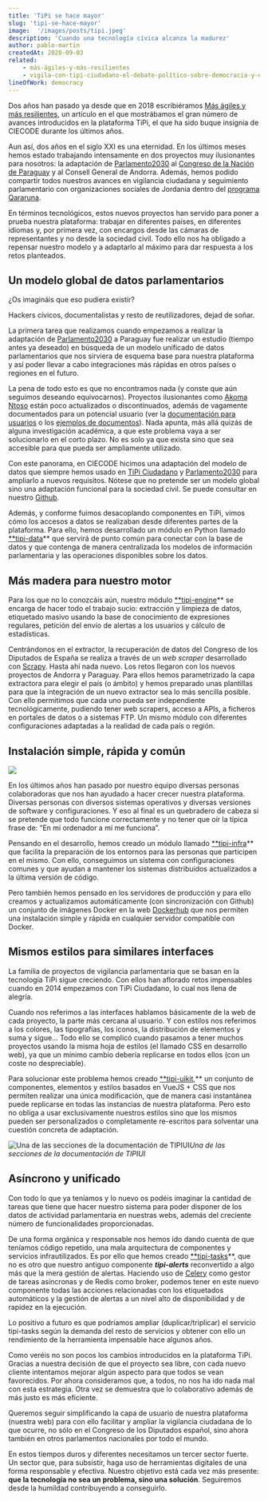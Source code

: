 ```yaml
---
title: 'TiPi se hace mayor'
slug: 'tipi-se-hace-mayor'
image:  '/images/posts/tipi.jpeg'
description: 'Cuando una tecnología cívica alcanza la madurez'
author: pablo-martin
createdAt: 2020-09-03
related:
    - más-ágiles-y-más-resilientes
    - vigila-con-tipi-ciudadano-el-debate-político-sobre-democracia-y-derechos-en-la-era-digital
lineOfWork: democracy
---
```


Dos años han pasado ya desde que en 2018 escribiéramos [Más ágiles y más resilientes](/blog/más-ágiles-y-más-resilientes), un artículo en el que mostrábamos el gran número de avances introducidos en la plataforma TiPi, el que ha sido buque insignia de CIECODE durante los últimos años.

Aun así, dos años en el siglo XXI es una eternidad. En los últimos meses hemos estado trabajando intensamente en dos proyectos muy ilusionantes para nosotros: la adaptación de [Parlamento2030](https://www.parlamento2030.es/) al [Congreso de la Nación de Paraguay](http://ods.congreso.gov.py/) y al Consell General de Andorra. Además, hemos podido compartir todos nuestros avances en vigilancia ciudadana y seguimiento parlamentario con organizaciones sociales de Jordania dentro del [programa Qararuna](/blog/qararuna-sociedad-civil-jordania).

En términos tecnológicos, estos nuevos proyectos han servido para poner a prueba nuestra plataforma: trabajar en diferentes países, en diferentes idiomas y, por primera vez, con encargos desde las cámaras de representantes y no desde la sociedad civil. Todo ello nos ha obligado a repensar nuestro modelo y a adaptarlo al máximo para dar respuesta a los retos planteados.

## Un modelo global de datos parlamentarios

¿Os imagináis que eso pudiera existir?

Hackers cívicos, documentalistas y resto de reutilizadores, dejad de soñar.

La primera tarea que realizamos cuando empezamos a realizar la adaptación de [Parlamento2030](https://www.parlamento2030.es/) a Paraguay fue realizar un estudio (tiempo antes ya deseado) en búsqueda de un modelo unificado de datos parlamentarios que nos sirviera de esquema base para nuestra plataforma y así poder llevar a cabo integraciones más rápidas en otros países o regiones en el futuro.

La pena de todo esto es que no encontramos nada (y conste que aún seguimos deseando equivocarnos). Proyectos ilusionantes como [Akoma Ntoso](http://www.akomantoso.org/) están poco actualizados o discontinuados, además de vagamente documentados para un potencial usuario (ver la [documentación para usuarios](http://www.akomantoso.org/?page_id=57) o los [ejemplos de documentos](http://www.akomantoso.org/?page_id=55)). Nada apunta, más allá quizás de alguna investigación académica, a que este problema vaya a ser solucionarlo en el corto plazo. No es solo ya que exista sino que sea accesible para que pueda ser ampliamente utilizado.

Con este panorama, en CIECODE hicimos una adaptación del modelo de datos que siempre hemos usado en [TiPi Ciudadano](https://tipiciudadano.es/) y [Parlamento2030](https://www.parlamento2030.es/) para ampliarlo a nuevos requisitos. Nótese que no pretende ser un modelo global sino una adaptación funcional para la sociedad civil. Se puede consultar en nuestro [Github](https://github.com/politicalwatch/tipi-data/tree/master/tipi_data/models).

Además, y conforme fuimos desacoplando componentes en TiPi, vimos cómo los accesos a datos se realizaban desde diferentes partes de la plataforma. Para ello, hemos desarrollado un módulo en Python llamado [**tipi-data](https://github.com/politicalwatch/tipi-data)** que servirá de punto común para conectar con la base de datos y que contenga de manera centralizada los modelos de información parlamentaria y las operaciones disponibles sobre los datos.

## Más madera para nuestro motor

Para los que no lo conozcáis aún, nuestro módulo [**tipi-engine](https://github.com/politicalwatch/tipi-engine)** se encarga de hacer todo el trabajo sucio: extracción y limpieza de datos, etiquetado masivo usando la base de conocimiento de expresiones regulares, petición del envío de alertas a los usuarios y cálculo de estadísticas.

Centrándonos en el extractor, la recuperación de datos del Congreso de los Diputados de España se realiza a través de un *web scraper* desarrollado con [Scrapy](https://scrapy.org/). Hasta ahí nada nuevo. Los retos llegaron con los nuevos proyectos de Andorra y Paraguay. Para ellos hemos parametrizado la capa extractora para elegir el país (o ámbito) y hemos preparado unas plantillas para que la integración de un nuevo extractor sea lo más sencilla posible. Con ello permitimos que cada uno pueda ser independiente tecnológicamente, pudiendo tener web scrapers, acceso a APIs, a ficheros en portales de datos o a sistemas FTP. Un mismo módulo con diferentes configuraciones adaptadas a la realidad de cada país o región.

## Instalación simple, rápida y común

![](/images/posts/docker.jpeg)

En los últimos años han pasado por nuestro equipo diversas personas colaboradoras que nos han ayudado a hacer crecer nuestra plataforma. Diversas personas con diversos sistemas operativos y diversas versiones de software y configuraciones. Y eso al final es un quebradero de cabeza si se pretende que todo funcione correctamente y no tener que oír la típica frase de: “En mi ordenador a mí me funciona”.

Pensando en el desarrollo, hemos creado un módulo llamado [**tipi-infra](https://github.com/politicalwatch/tipi-infra)** que facilita la preparación de los entornos para las personas que participen en el mismo. Con ello, conseguimos un sistema con configuraciones comunes y que ayudan a mantener los sistemas distribuidos actualizados a la última versión de código.

Pero también hemos pensado en los servidores de producción y para ello creamos y actualizamos automáticamente (con sincronización con Github) un conjunto de imágenes Docker en la web [Dockerhub](https://hub.docker.com/search?q=politicalwatch&type=image) que nos permiten una instalación simple y rápida en cualquier servidor compatible con Docker.

## Mismos estilos para similares interfaces

La familia de proyectos de vigilancia parlamentaria que se basan en la tecnología TiPi sigue creciendo. Con ellos han aflorado retos impensables cuando en 2014 empezamos con TiPi Ciudadano, lo cual nos llena de alegría.

Cuando nos referimos a las interfaces hablamos básicamente de la web de cada proyecto, la parte más cercana al usuario. Y con estilos nos referimos a los colores, las tipografías, los iconos, la distribución de elementos y suma y sigue… Todo ello se complicó cuando pasamos a tener muchos proyectos usando la misma hoja de estilos (el llamado CSS en desarrollo web), ya que un mínimo cambio debería replicarse en todos ellos (con un coste no despreciable).

Para solucionar este problema hemos creado [**tipi-uikit](https://tipiui.politicalwatch.es/),** un conjunto de componentes, elementos y estilos basados en VueJS + CSS que nos permiten realizar una única modificación, que de manera casi instantánea puede replicarse en todas las instancias de nuestra plataforma. Pero esto no obliga a usar exclusivamente nuestros estilos sino que los mismos pueden ser personalizados o completamente re-escritos para solventar una cuestión concreta de adaptación.

![Una de las secciones de la documentación de TIPIUI](/images/posts/docutipi.png)*Una de las secciones de la documentación de TIPIUI*

## Asíncrono y unificado

Con todo lo que ya teníamos y lo nuevo os podéis imaginar la cantidad de tareas que tiene que hacer nuestro sistema para poder disponer de los datos de actividad parlamentaria en nuestras webs, además del creciente número de funcionalidades proporcionadas.

De una forma orgánica y responsable nos hemos ido dando cuenta de que teníamos código repetido, una mala arquitectura de componentes y servicios infrautilizados. Es por ello que hemos creado [**tipi-tasks](https://github.com/politicalwatch/tipi-tasks)**, que no es otro que nuestro antiguo componente ***tipi-alerts*** reconvertido a algo más que la mera gestión de alertas. Haciendo uso de [Celery](https://pypi.org/project/celery/) como gestor de tareas asíncronas y de Redis como broker, podemos tener en este nuevo componente todas las acciones relacionadas con los etiquetados automáticos y la gestión de alertas a un nivel alto de disponibilidad y de rapidez en la ejecución.

Lo positivo a futuro es que podríamos ampliar (duplicar/triplicar) el servicio tipi-tasks según la demanda del resto de servicios y obtener con ello un rendimiento de la herramienta impensable hace algunos años.

Como veréis no son pocos los cambios introducidos en la plataforma TiPi. Gracias a nuestra decisión de que el proyecto sea libre, con cada nuevo cliente intentamos mejorar algún aspecto para que todos se vean favorecidos. Por ahora consideramos que, a todos, no nos ha ido nada mal con esta estrategia. Otra vez se demuestra que lo colaborativo además de más justo es más eficiente.

Queremos seguir simplificando la capa de usuario de nuestra plataforma (nuestra web) para con ello facilitar y ampliar la vigilancia ciudadana de lo que ocurre, no sólo en el Congreso de los Diputados español, sino ahora también en otros parlamentos nacionales por todo el mundo.

En estos tiempos duros y diferentes necesitamos un tercer sector fuerte. Un sector que, para subsistir, haga uso de herramientas digitales de una forma responsable y efectiva. Nuestro objetivo está cada vez más presente: **que la tecnología no sea un problema, sino una solución**. Seguiremos desde la humildad contribuyendo a conseguirlo.
